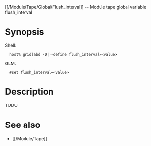 [[/Module/Tape/Global/Flush_interval]] -- Module tape global variable flush_interval

# Synopsis
Shell:
~~~
  host% gridlabd -D|--define flush_interval=<value>
~~~
GLM:
~~~
  #set flush_interval=<value>
~~~

# Description

TODO

# See also
* [[/Module/Tape]]
